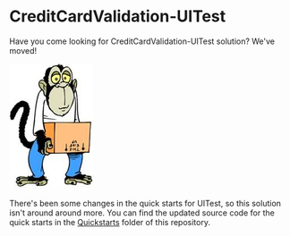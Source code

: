 CreditCardValidation-UITest
============================

Have you come looking for CreditCardValidation-UITest solution? We've moved!  

![](../../images/moved.jpg)

There's been some changes in the quick starts for UITest, so this solution isn't around around more. You can find the updated source code for the quick starts in the [Quickstarts](../../Quickstarts) folder of this repository.
